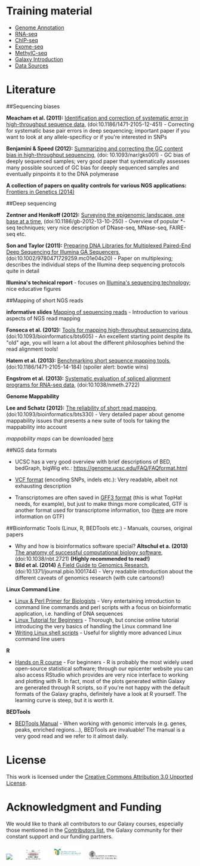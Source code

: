 Training material
=================

- [Genome Annotation](https://github.com/bgruening/training-material/blob/master/genome-annotation/general-introduction/README.md)
- [RNA-seq](https://github.com/bgruening/training-material/blob/master/rna-seq/rna-seq.md)
- [ChIP-seq](https://github.com/bgruening/training-material/blob/master/ChIPseq/ChIPseq.md)
- [Exome-seq](https://github.com/bgruening/training-material/blob/master/Exome-Seq/Exome-Seq.md)
- [MethylC-seq](https://github.com/bgruening/training-material/blob/master/Methylation-Seq/Methylation-Seq.md)
- [Galaxy Introduction](https://github.com/bgruening/training-material/blob/master/Galaxy_Introduction/Galaxy_Introduction.md )
- [Data Sources](https://github.com/bgruening/training-material/blob/master/Data_Sources/Data_Sources.md)
  

# Literature

##Sequencing biases

**Meacham et al. (2011):** [Identification and correction of systematic error in high-throughput sequence data](http://bmcbioinformatics.biomedcentral.com/articles/10.1186/1471-2105-12-451), (doi:10.1186/1471-2105-12-451) - Correcting for systematic base pair errors in deep sequencing; important paper if you want to look at any allele-specificy or if you're interested in SNPs

**Benjamini & Speed (2012):** [Summarizing and correcting the GC content bias in high-throughput sequencing](http://nar.oxfordjournals.org/content/40/10/e72.long), (doi: 10.1093/nar/gks001) - GC bias of deeply sequenced samples; very good paper that systematically assesses many possible sourced of GC bias for deeply sequenced samples and eventually pinpoints it to the DNA polymerase

**A collection of papers on quality controls for various NGS applications:** [Frontiers in Genetics (2014)](http://journal.frontiersin.org/researchtopic/1683/quality-assessment-and-control-of-high-throughput-sequencing-data)


##Deep sequencing

**Zentner and Henikoff (2012):** [Surveying the epigenomic landscape, one base at a time](http://genomebiology.biomedcentral.com/articles/10.1186/gb-2012-13-10-250), (doi:10.1186/gb-2012-13-10-250) - Overview of popular *-seq techniques; very nice description of DNase-seq, MNase-seq, FAIRE-seq etc.

**Son and Taylor (2011):** [Preparing DNA Libraries for Multiplexed Paired-End Deep Sequencing for Illumina GA Sequencers](http://www.ncbi.nlm.nih.gov/pmc/articles/PMC3076644/), (doi:10.1002/9780471729259.mc01e04s20) - Paper on multiplexing; describes the individual steps of the Illumina deep sequencing protocols quite in detail

**Illumina's technical report** - focuses on [Illumina's sequencing technology](http://www.illumina.com/technology.html); nice educative figures


##Mapping of short NGS reads

**informative slides** [Mapping of sequencing reads](http://people.binf.ku.dk/krogh/tmp/Mapping_Krogh_Monday.pdf) - Introduction to various aspects of NGS read mapping

**Fonseca et al. (2012):** [Tools for mapping high-throughput sequencing data](http://bioinformatics.oxfordjournals.org/content/28/24/3169.full), (doi:10.1093/bioinformatics/bts605) - An excellent starting point despite its "old" age, you will learn a lot about the different philosophies behind the read alignment tools!

**Hatem et al. (2013):** [Benchmarking short sequence mapping tools](http://bmcbioinformatics.biomedcentral.com/articles/10.1186/1471-2105-14-184), (doi:10.1186/1471-2105-14-184) (spoiler alert: bowtie wins)

**Engstrom et al. (2013):** [Systematic evaluation of spliced alignment programs for RNA-seq data](http://www.nature.com/nmeth/journal/v10/n12/full/nmeth.2722.html), (doi:10.1038/nmeth.2722) 

**Genome Mappability**

**Lee and Schatz (2012):** [The reliability of short read mapping](http://www.ncbi.nlm.nih.gov/pmc/articles/PMC3413383/?report=reader), (doi:10.1093/bioinformatics/bts330)  - Very detailed paper about genome mappability issues that presents a new suite of tools for taking the mappability into account

*mappability maps* can be downloaded [here](http://archive.gersteinlab.org/proj/PeakSeq/Mappability_Map/)  

##NGS data formats

- UCSC has a very good overview with brief descriptions of BED, bedGraph, bigWig etc.: https://genome.ucsc.edu/FAQ/FAQformat.html

- [VCF format](http://gatkforums.broadinstitute.org/gatk/discussion/1268/how-should-i-interpret-vcf-files-produced-by-the-gatk) (encoding SNPs, indels etc.): Very readable, albeit not exhausting description

- Transcriptomes are often saved in [GFF3 format](http://www.sequenceontology.org/gff3.shtml) (this is what TopHat needs, for example), but just to make things more complicated, GTF is another format used for transcriptome information, too ([here](http://gmod.org/wiki/GFF2) are more information on GTF)


##Bioinformatic Tools (Linux, R, BEDTools etc.) - Manuals, courses, original papers

- Why and how is bioinformatics software special? **Altschul et a. (2013)** [The anatomy of successful computational biology software](http://www.ncbi.nlm.nih.gov/pubmed/24104757), (doi:10.1038/nbt.2721) **(Highly recommended to read!)**
- **Bild et al. (2014)** [A Field Guide to Genomics Research](http://journals.plos.org/plosbiology/article?id=10.1371/journal.pbio.1001744), (doi:10.1371/journal.pbio.1001744) - Very readable introduction about the different caveats of genomics research (with cute cartoons!)
 
**Linux Command Line**

- [Linux & Perl Primer for Biologists](http://korflab.ucdavis.edu/Unix_and_Perl/unix_and_perl_v3.1.1.html) - Very entertaining introduction to command line commands and perl scripts with a focus on bioinformatic application, i.e. handling of DNA sequences
- [Linux Tutorial for Beginners](http://www.ee.surrey.ac.uk/Teaching/Unix/) - Thorough, but concise online tutorial introducing the very basics of handling the Linux command line
- [Writing Linux shell scripts](http://www.freeos.com/guides/lsst/index.html) - Useful for slightly more advanced Linux command line users

**R**

- [Hands on R course](http://www.uwyo.edu/mdillon/hor.html) - For beginners - R is probably the most widely used open-source statistical software; through our epicenter website you can also access RStudio which provides are very nice interface to working and plotting with R. In fact, most of the plots generated within Galaxy are generated through R scripts, so if you're not happy with the default formats of the Galaxy graphs, definitely have a look at R yourself. The learning curve is steep, but it is worth it.

**BEDTools** 

- [BEDTools Manual](http://bedtools.readthedocs.org) - When working with genomic intervals (e.g. genes, peaks, enriched regions...), BEDTools are invaluable! The manual is a very good read and we refer to it almost daily.



# License

This work is licensed under the [Creative Commons Attribution 3.0 Unported License](http://creativecommons.org/licenses/by/3.0/).


# Acknowledgment and Funding

We would like to thank all contributors to our Galaxy courses, especially those mentioned in the [Contributors list](CONTRIBUTORS.md), the Galaxy community for their constant support and our funding partners.

<a href="http://www.denbi.de/"><img src="https://raw.githubusercontent.com/bgruening/rbc_docs/master/logo/deNBI_Logo_rgb.png" width="15%"></a> 	&emsp;<a href="http://www.sfb992.uni-freiburg.de/"><img src="https://raw.githubusercontent.com/bgruening/presentations/bce348bb606c312d531c479e63a66efc2bc38d44/shared/resources/img/MEDEP.jpg" width="15%"></a> 	&emsp;<a href="http://www.ie-freiburg.mpg.de"><img src="https://raw.githubusercontent.com/bgruening/presentations/master/shared/resources/img/14_MPI_IE_logo_mit_180.gif" width="15%"></a> 	&emsp;<a href="https://www.uni-freiburg.de/"><img src="https://raw.githubusercontent.com/bgruening/presentations/a2e38e4b007994af798320db3a0131c4bb891c0e/shared/resources/img/logo_freiburg.jpg" width="15%"></a>

